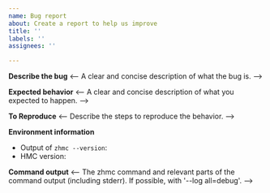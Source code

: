 ```yaml
---
name: Bug report
about: Create a report to help us improve
title: ''
labels: ''
assignees: ''

---
```


**Describe the bug**
<-- A clear and concise description of what the bug is. -->

**Expected behavior**
<-- A clear and concise description of what you expected to happen. -->

**To Reproduce**
<-- Describe the steps to reproduce the behavior. -->

**Environment information**
* Output of `zhmc --version`:
* HMC version:

**Command output**
<-- The zhmc command and relevant parts of the command output (including stderr). If possible, with '--log all=debug'. -->
